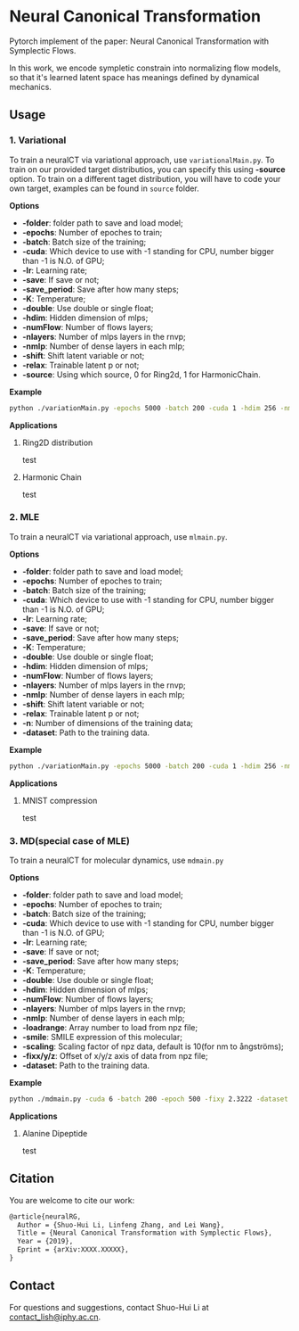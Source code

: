 # Neural Canonical Transformation

Pytorch implement of the paper: Neural Canonical Transformation with Symplectic Flows.

In this work, we encode sympletic constrain into normalizing flow models, so that it's learned latent space has meanings defined by dynamical mechanics.

## Usage

### 1. Variational

To train a neuralCT via variational approach, use `variationalMain.py`. To train on our provided target distributios, you can specify this using **-source** option. To train on a different taget distribution, you will have to code your own target, examples can be found in `source` folder.

**Options**

- **-folder**: folder path to save and load model;
- **-epochs**: Number of epoches to train;
- **-batch**: Batch size of the training;
- **-cuda**: Which device to use with -1 standing for CPU, number bigger than -1 is N.O. of GPU;
- **-lr**: Learning rate;
- **-save**: If save or not;
- **-save_period**: Save after how many steps;
- **-K**: Temperature;
- **-double**: Use double or single float;
- **-hdim**: Hidden dimension of mlps;
- **-numFlow**: Number of flows layers;
- **-nlayers**: Number of mlps layers in the rnvp;
- **-nmlp**: Number of dense layers in each mlp;
- **-shift**: Shift latent variable or not;
- **-relax**: Trainable latent p or not;
- **-source**: Using which source, 0 for Ring2d, 1 for HarmonicChain.

**Example**

````bash
python ./variationMain.py -epochs 5000 -batch 200 -cuda 1 -hdim 256 -nmlp 3 -nlayers 16 -source 0
````

**Applications**

1. Ring2D distribution

   test

2. Harmonic Chain

   test

### 2. MLE

To train a neuralCT via variational approach, use `mlmain.py`. 

**Options**

- **-folder**: folder path to save and load model;
- **-epochs**: Number of epoches to train;
- **-batch**: Batch size of the training;
- **-cuda**: Which device to use with -1 standing for CPU, number bigger than -1 is N.O. of GPU;
- **-lr**: Learning rate;
- **-save**: If save or not;
- **-save_period**: Save after how many steps;
- **-K**: Temperature;
- **-double**: Use double or single float;
- **-hdim**: Hidden dimension of mlps;
- **-numFlow**: Number of flows layers;
- **-nlayers**: Number of mlps layers in the rnvp;
- **-nmlp**: Number of dense layers in each mlp;
- **-shift**: Shift latent variable or not;
- **-relax**: Trainable latent p or not;
- **-n**: Number of dimensions of the training data;
- **-dataset**: Path to the training data.

**Example**

```bash
python ./variationMain.py -epochs 5000 -batch 200 -cuda 1 -hdim 256 -nmlp 3 -nlayers 16 -dataset ./database/mnist.npz
```

**Applications**

1. MNIST compression

   test

### 3. MD(special case of MLE)

To train a neuralCT for molecular dynamics, use `mdmain.py`

**Options**

- **-folder**: folder path to save and load model;
- **-epochs**: Number of epoches to train;
- **-batch**: Batch size of the training;
- **-cuda**: Which device to use with -1 standing for CPU, number bigger than -1 is N.O. of GPU;
- **-lr**: Learning rate;
- **-save**: If save or not;
- **-save_period**: Save after how many steps;
- **-K**: Temperature;
- **-double**: Use double or single float;
- **-hdim**: Hidden dimension of mlps;
- **-numFlow**: Number of flows layers;
- **-nlayers**: Number of mlps layers in the rnvp;
- **-nmlp**: Number of dense layers in each mlp;
- **-loadrange**: Array number to load from npz file;
- **-smile**: SMILE expression of this molecular;
- **-scaling**: Scaling factor of npz data, default is 10(for nm to ångströms);
- **-fixx/y/z**: Offset of x/y/z axis of data from npz file;
- **-dataset**: Path to the training data.

**Example**

```bash
python ./mdmain.py -cuda 6 -batch 200 -epoch 500 -fixy 2.3222 -dataset ./database/alanine-dipeptide-3x250ns-heavy-atom-positions.npz
```

**Applications**

1. Alanine Dipeptide

   test

## Citation

You are welcome to cite our work:

````latex
@article{neuralRG,
  Author = {Shuo-Hui Li, Linfeng Zhang, and Lei Wang},
  Title = {Neural Canonical Transformation with Symplectic Flows},
  Year = {2019},
  Eprint = {arXiv:XXXX.XXXXX},
}
````

## Contact

For questions and suggestions, contact Shuo-Hui Li at [contact_lish@iphy.ac.cn](mailto:contact_lish@iphy.ac.cn).
